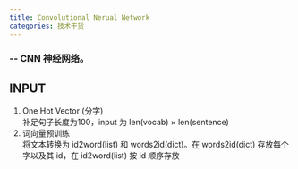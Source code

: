 ```yaml
---
title: Convolutional Nerual Network
categories: 技术干货
---
```


### -- CNN 神经网络。

## INPUT
1. One Hot Vector (分字)<br>
补足句子长度为100，input 为 len(vocab) &times; len(sentence) <br>
2. 词向量预训练 <br>
将文本转换为 id2word(list) 和 words2id(dict)。在 words2id(dict) 存放每个字以及其 id，在 id2word(list) 按 id 顺序存放


